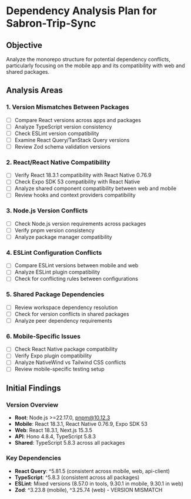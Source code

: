 # Dependency Analysis Plan for Sabron-Trip-Sync

## Objective
Analyze the monorepo structure for potential dependency conflicts, particularly focusing on the mobile app and its compatibility with web and shared packages.

## Analysis Areas

### 1. Version Mismatches Between Packages
- [ ] Compare React versions across apps and packages
- [ ] Analyze TypeScript version consistency
- [ ] Check ESLint version compatibility
- [ ] Examine React Query/TanStack Query versions
- [ ] Review Zod schema validation versions

### 2. React/React Native Compatibility
- [ ] Verify React 18.3.1 compatibility with React Native 0.76.9
- [ ] Check Expo SDK 53 compatibility with React Native
- [ ] Analyze shared component compatibility between web and mobile
- [ ] Review hooks and context providers compatibility

### 3. Node.js Version Conflicts
- [ ] Check Node.js version requirements across packages
- [ ] Verify pnpm version consistency
- [ ] Analyze package manager compatibility

### 4. ESLint Configuration Conflicts
- [ ] Compare ESLint versions between mobile and web
- [ ] Analyze ESLint plugin compatibility
- [ ] Check for conflicting rules between configurations

### 5. Shared Package Dependencies
- [ ] Review workspace dependency resolution
- [ ] Check for version conflicts in shared packages
- [ ] Analyze peer dependency requirements

### 6. Mobile-Specific Issues
- [ ] Check React Native package compatibility
- [ ] Verify Expo plugin compatibility
- [ ] Analyze NativeWind vs Tailwind CSS conflicts
- [ ] Review mobile-specific testing setup

## Initial Findings

### Version Overview
- **Root**: Node.js >=22.17.0, pnpm@10.12.3
- **Mobile**: React 18.3.1, React Native 0.76.9, Expo SDK 53
- **Web**: React 18.3.1, Next.js 15.3.5
- **API**: Hono 4.8.4, TypeScript 5.8.3
- **Shared**: TypeScript 5.8.3 across all packages

### Key Dependencies
- **React Query**: ^5.81.5 (consistent across mobile, web, api-client)
- **TypeScript**: ^5.8.3 (consistent across all packages)
- **ESLint**: Mixed versions (8.57.0 in tools, 9.30.1 in mobile, 9.30.1 in web)
- **Zod**: ^3.23.8 (mobile), ^3.25.74 (web) - VERSION MISMATCH